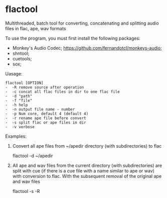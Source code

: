 # flactool
Multithreaded, batch tool for converting, concatenating and splitting audio files in flac, ape, wav formats


To use the program, you must first install the following packages:
- Monkey's Audio Codec; https://github.com/fernandotcl/monkeys-audio;
- shntool;
- cuetools;
- sox;

Uasage:

    flactool [OPTION] 
    -  -R remove source after operation
    -  -c concat all flac files in dir to one flac file
    -  -d "path"
    -  -f "file"
    -  -h help
    -  -n output file name - number
    -  -p Num core, default 4 (default 4)
    -  -r rename ape file before convert
    -  -s split flac or ape files in dir
    -  -v verbose

Examples:
1. Convert all ape files from ~/apedir directory (with subdirectories) to flac

    flactool -d ~/apedir 

2. All ape and wav files from the current directory (with subdirectories) are split with cue (if there is a cue file with a name similar to ape or wav) with conversion to flac. With the subsequent removal of the original ape and wav files

    flactool -s -R